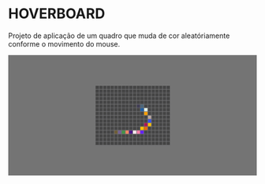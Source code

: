 # HOVERBOARD

Projeto de aplicação de um quadro que muda de cor aleatóriamente conforme o movimento do mouse.

![Demonstração](assets/imgs/demo.png)
